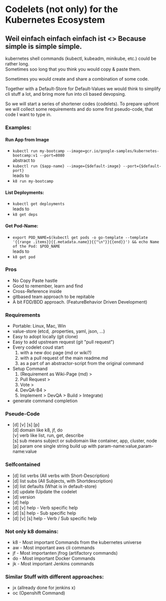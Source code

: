 # Codelets (not only) for the Kubernetes Ecosystem

## Weil einfach einfach einfach ist <> Because simple is simple simple.
  
kubernetes shell commands (kubectl, kubeadm, minikube, etc.) could be rather long.  
Sometimes soo long that you think you would copy & paste them. 

Sometimes you would create and share a combination of some code.

Together with a Default-Store for Default-Values we would think to simplify cli stuff a lot, and bring more fun into cli based devopsing.
  
So we will start a series of shortener codes (codelets). To prepare upfront we will collect some requirements and do some first pseudo-code, that code I want to type in.  
  
### Examples:
#### Run App from Image
* `kubectl run my-bootcamp --image=gcr.io/google-samples/kubernetes-bootcamp:v1 --port=8080`  
abstract to  
* `kubectl run {$app-name} --image={$default-image} --port={$default-port}`  
leads to  
* `k8 run my-bootcamp`

#### List Deployments:
* `kubectl get deployments`  
leads to  
* `k8 get deps`  

#### Get Pod-Name:
* `export POD_NAME=$(kubectl get pods -o go-template --template '{{range .items}}{{.metadata.name}}{{"\n"}}{{end}}') && echo Name of the Pod: $POD_NAME`  
leads to
* `k8 get pod`

### Pros
* No Copy Paste hastle
* Good to remember, learn and find
* Cross-Reference inside
* gitbased team approach to be repitable
* A bit FDD/BDD approach. (FeatureBehavior Driven Development)

### Requirements
* Portable: Linux, Mac, Win
* value-store (etcd, .properties, yaml, json, ...)
* Easy to adopt locally (git clone)
* Easy to add upstream request (git "pull request")
* Every codelet coud start 
  1. with a new doc page (md or wiki?)
  2. with a pull request of the main readme.md
  3. as a part of an abstractor-script from the original command
* Setup Command 
  1. (Requirement as Wiki-Page (md) > 
  2. Pull Request > 
  3. Vote > 
  4. DevQA-B4 > 
  5. Implement > DevQA > Build > Integrate)
* generate command completion

### Pseude-Code
* [d] [v] [s] [p]  
[d] domain like k8, jf, do  
[v] verb like list, run, get, describe  
[s] sub means subject or subdomain like container, app, cluster, node  
[p] param one single string build up with param-name:value,param-name:value  


### Selfcontained
* [d] list verbs (All verbs with Short-Description)
* [d] list subs (All Subjects, with Shortdescription)
* [d] list defaults (What is in default-store)
* [d] update (Update the codelet
* [d] version
* [d] help
* [d] [v] help - Verb specific help
* [d] [s] help - Sub specific help
* [d] [v] [s] help - Verb / Sub specific help

### Not only k8 domains:
* k8 - Most important Commands from the kubernetes universe
* aw - Most important aws cli commands
* jf - Most importanten jfrog (artifactory commands)
* do - Most important Docker Commands
* jk - Most important Jenkins commands

### Similar Stuff with different approaches:
* jx (allready done for jenkins x)
* oc (Openshift Command)


